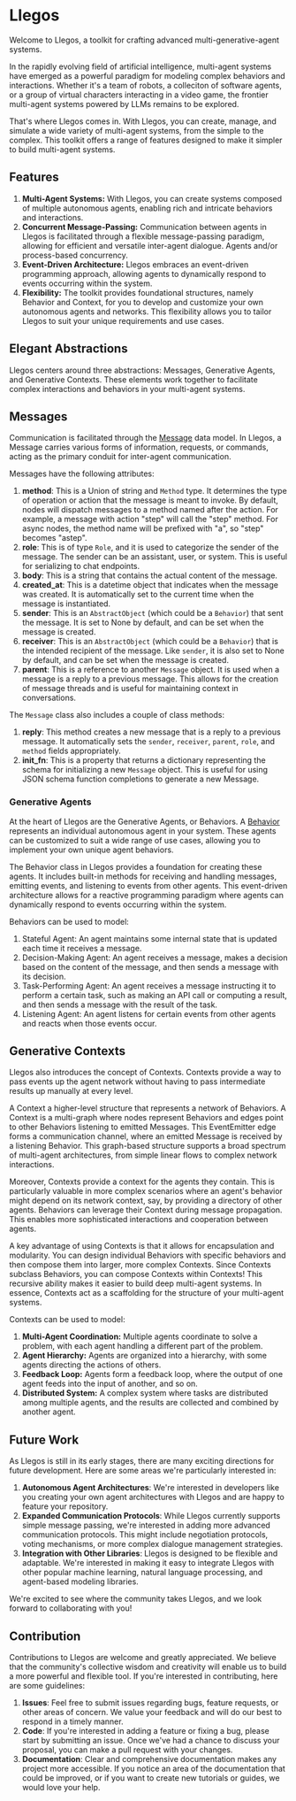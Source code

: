# Llegos

Welcome to Llegos, a toolkit for crafting advanced multi-generative-agent systems.

In the rapidly evolving field of artificial intelligence, multi-agent systems have emerged as a powerful paradigm for modeling complex behaviors and interactions. Whether it's a team of robots, a colleciton of software agents, or a group of virtual characters interacting in a video game, the frontier multi-agent systems powered by LLMs remains to be explored.

That's where Llegos comes in. With Llegos, you can create, manage, and simulate a wide variety of multi-agent systems, from the simple to the complex. This toolkit offers a range of features designed to make it simpler to build multi-agent systems.

## Features

1. **Multi-Agent Systems:** With Llegos, you can create systems composed of multiple autonomous agents, enabling rich and intricate behaviors and interactions.
2. **Concurrent Message-Passing:** Communication between agents in Llegos is facilitated through a flexible message-passing paradigm, allowing for efficient and versatile inter-agent dialogue. Agents and/or process-based concurrency.
4. **Event-Driven Architecture:** Llegos embraces an event-driven programming approach, allowing agents to dynamically respond to events occurring within the system.
5. **Flexibility:** The toolkit provides foundational structures, namely Behavior and Context, for you to develop and customize your own autonomous agents and networks. This flexibility allows you to tailor Llegos to suit your unique requirements and use cases.

## Elegant Abstractions

Llegos centers around three abstractions: Messages, Generative Agents, and Generative Contexts. These elements work together to facilitate complex interactions and behaviors in your multi-agent systems.

## Messages

Communication is facilitated through the [Message](./Llegos/message.py) data model. In Llegos, a Message carries various forms of information, requests, or commands, acting as the primary conduit for inter-agent communication.

Messages have the following attributes:

1. **method**: This is a Union of string and `Method` type. It determines the type of operation or action that the message is meant to invoke. By default, nodes will dispatch messages to a method named after the action. For example, a message with action "step" will call the "step" method. For async nodes, the method name will be prefixed with "a", so "step" becomes "astep".
2. **role**: This is of type `Role`, and it is used to categorize the sender of the message. The sender can be an assistant, user, or system. This is useful for serializing to chat endpoints.
3. **body**: This is a string that contains the actual content of the message.
4. **created_at**: This is a datetime object that indicates when the message was created. It is automatically set to the current time when the message is instantiated.
5. **sender**: This is an `AbstractObject` (which could be a `Behavior`) that sent the message. It is set to None by default, and can be set when the message is created.
6. **receiver**: This is an `AbstractObject` (which could be a `Behavior`) that is the intended recipient of the message. Like `sender`, it is also set to None by default, and can be set when the message is created.
7. **parent**: This is a reference to another `Message` object. It is used when a message is a reply to a previous message. This allows for the creation of message threads and is useful for maintaining context in conversations.

The `Message` class also includes a couple of class methods:

1. **reply**: This method creates a new message that is a reply to a previous message. It automatically sets the `sender`, `receiver`, `parent`, `role`, and `method` fields appropriately.
2. **init_fn**: This is a property that returns a dictionary representing the schema for initializing a new `Message` object. This is useful for using JSON schema function completions to generate a new Message.

### Generative Agents

At the heart of Llegos are the Generative Agents, or Behaviors. A [Behavior](./llegos/ephemeral.py) represents an individual autonomous agent in your system. These agents can be customized to suit a wide range of use cases, allowing you to implement your own unique agent behaviors.

The Behavior class in Llegos provides a foundation for creating these agents. It includes built-in methods for receiving and handling messages, emitting events, and listening to events from other agents. This event-driven architecture allows for a reactive programming paradigm where agents can dynamically respond to events occurring within the system.

Behaviors can be used to model:

1. Stateful Agent: An agent maintains some internal state that is updated each time it receives a message.
2. Decision-Making Agent: An agent receives a message, makes a decision based on the content of the message, and then sends a message with its decision.
3. Task-Performing Agent: An agent receives a message instructing it to perform a certain task, such as making an API call or computing a result, and then sends a message with the result of the task.
4. Listening Agent: An agent listens for certain events from other agents and reacts when those events occur.

## Generative Contexts

Llegos also introduces the concept of Contexts.  Contexts provide a way to pass events up the agent network without having to pass intermediate results up manually at every level.

A Context a higher-level structure that represents a network of Behaviors. A Context is a multi-graph where nodes represent Behaviors and edges point to other Behaviors listening to emitted Messages. This EventEmitter edge forms a communication channel, where an emitted Message is received by a listening Behavior. This graph-based structure supports a broad spectrum of multi-agent architectures, from simple linear flows to complex network interactions.

Moreover, Contexts provide a context for the agents they contain. This is particularly valuable in more complex scenarios where an agent's behavior might depend on its network context, say, by providing a directory of other agents. Behaviors can leverage their Context during message propagation. This enables more sophisticated interactions and cooperation between agents.

A key advantage of using Contexts is that it allows for encapsulation and modularity. You can design individual Behaviors with specific behaviors and then compose them into larger, more complex Contexts. Since Contexts subclass Behaviors, you can compose Contexts within Contexts! This recursive ability makes it easier to build deep multi-agent systems. In essence, Contexts act as a scaffolding for the structure of your multi-agent systems.

Contexts can be used to model:

1. **Multi-Agent Coordination:** Multiple agents coordinate to solve a problem, with each agent handling a different part of the problem.
2. **Agent Hierarchy:** Agents are organized into a hierarchy, with some agents directing the actions of others.
3. **Feedback Loop:** Agents form a feedback loop, where the output of one agent feeds into the input of another, and so on.
4. **Distributed System:** A complex system where tasks are distributed among multiple agents, and the results are collected and combined by another agent.

## Future Work

As Llegos is still in its early stages, there are many exciting directions for future development. Here are some areas we're particularly interested in:

1. **Autonomous Agent Architectures**: We're interested in developers like you creating your own agent architectures with Llegos and are happy to feature your repository.
1. **Expanded Communication Protocols**: While Llegos currently supports simple message passing, we're interested in adding more advanced communication protocols. This might include negotiation protocols, voting mechanisms, or more complex dialogue management strategies.
3. **Integration with Other Libraries**: Llegos is designed to be flexible and adaptable. We're interested in making it easy to integrate Llegos with other popular machine learning, natural language processing, and agent-based modeling libraries.

We're excited to see where the community takes Llegos, and we look forward to collaborating with you!

## Contribution

Contributions to Llegos are welcome and greatly appreciated. We believe that the community's collective wisdom and creativity will enable us to build a more powerful and flexible tool. If you're interested in contributing, here are some guidelines:

1. **Issues**: Feel free to submit issues regarding bugs, feature requests, or other areas of concern. We value your feedback and will do our best to respond in a timely manner.
2. **Code**: If you're interested in adding a feature or fixing a bug, please start by submitting an issue. Once we've had a chance to discuss your proposal, you can make a pull request with your changes.
3. **Documentation**: Clear and comprehensive documentation makes any project more accessible. If you notice an area of the documentation that could be improved, or if you want to create new tutorials or guides, we would love your help.

